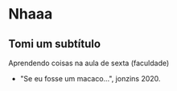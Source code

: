 # Nhaaa
## Tomi um subtítulo
Aprendendo coisas na aula de sexta (faculdade)

- "Se eu fosse um macaco...", jonzins 2020.
